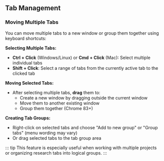 ## Tab Management

### Moving Multiple Tabs

You can move multiple tabs to a new window or group them together using keyboard shortcuts:

**Selecting Multiple Tabs:**
- **Ctrl + Click** (Windows/Linux) or **Cmd + Click** (Mac): Select multiple individual tabs
- **Shift + Click**: Select a range of tabs from the currently active tab to the clicked tab

**Moving Selected Tabs:**
- After selecting multiple tabs, **drag** them to:
  - Create a new window by dragging outside the current window
  - Move them to another existing window
  - Group them together (Chrome 83+)

**Creating Tab Groups:**
- Right-click on selected tabs and choose "Add to new group" or "Group tabs" (menu wording may vary)
- Or drag selected tabs to the tab group area

::: tip
This feature is especially useful when working with multiple projects or organizing research tabs into logical groups.
:::